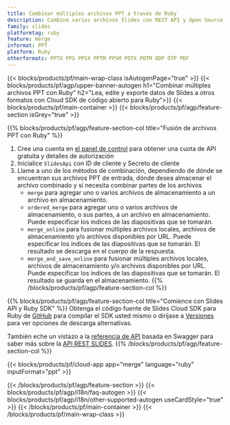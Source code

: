 ```yaml
---
title: Combinar múltiples archivos PPT a través de Ruby
description: Combine varios archivos Slides con REST API y Open Source Ruby SDK
family: slides
platformtag: ruby
feature: merge
informat: PPT
platform: Ruby
otherformats: PPTX PPS PPSX PPTM PPSM POTX POTM ODP OTP PDF
---
```


{{< blocks/products/pf/main-wrap-class isAutogenPage="true" >}}
{{< blocks/products/pf/agp/upper-banner-autogen h1="Combinar múltiples archivos PPT con Ruby" h2="Lea, edite y exporte datos de Slides a otros formatos con Cloud SDK de código abierto para Ruby">}}
{{< blocks/products/pf/main-container >}}
{{< blocks/products/pf/agp/feature-section isGrey="true" >}}

{{% blocks/products/pf/agp/feature-section-col title="Fusión de archivos PPT con Ruby" %}}
1. Cree una cuenta en <a href="https://dashboard.aspose.cloud/">el panel de control</a> para obtener una cuota de API gratuita y detalles de autorización
1. Inicialice ```SlidesApi``` con ID de cliente y Secreto de cliente
1. Llame a uno de los métodos de combinación, dependiendo de dónde se encuentran sus archivos PPT de entrada, dónde desea almacenar el archivo combinado y si necesita combinar partes de los archivos
    - ```merge``` para agregar uno o varios archivos de almacenamiento a un archivo en almacenamiento.
    - ```ordered_merge``` para agregar uno o varios archivos de almacenamiento, o sus partes, a un archivo en almacenamiento. Puede especificar los índices de las diapositivas que se tomarán.
    - ```merge_online``` para fusionar múltiples archivos locales, archivos de almacenamiento y/o archivos disponibles por URL. Puede especificar los índices de las diapositivas que se tomarán. El resultado se descarga en el cuerpo de la respuesta.
    - ```merge_and_save_online``` para fusionar múltiples archivos locales, archivos de almacenamiento y/o archivos disponibles por URL. Puede especificar los índices de las diapositivas que se tomarán. El resultado se guarda en el almacenamiento.
{{% /blocks/products/pf/agp/feature-section-col %}}

{{% blocks/products/pf/agp/feature-section-col title="Comience con Slides API y Ruby SDK" %}}
Obtenga el código fuente de Slides Cloud SDK para Ruby de [GitHub](https://github.com/aspose-slides-cloud/aspose-slides-cloud-ruby) para compilar el SDK usted mismo o diríjase a [Versiones](https://releases.aspose.cloud/) para ver opciones de descarga alternativas.

También eche un vistazo a la [referencia de API](https://apireference.aspose.cloud/slides/) basada en Swagger para saber más sobre la [API REST SLIDES](https://products.aspose.cloud/slides/curl/).
{{% /blocks/products/pf/agp/feature-section-col %}}

{{< blocks/products/pf/cloud-app app="merge" language="ruby" inputFormat="ppt" >}}

{{< /blocks/products/pf/agp/feature-section >}}
{{< blocks/products/pf/agp/i18n/faq-autogen >}}
{{< blocks/products/pf/agp/i18n/other-supported-autogen useCardStyle="true" >}}
{{< /blocks/products/pf/main-container >}}
{{< /blocks/products/pf/main-wrap-class >}}